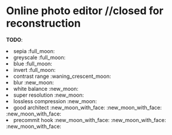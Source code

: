 # Online photo editor //closed for reconstruction

__TODO__:
  <li>sepia :full_moon:</li>
  <li>greyscale :full_moon:</li>
  <li>blue :full_moon:</li>
  <li>invert :full_moon:</li>
  <li>contrast range :waning_crescent_moon:</li>
  
  <li>blur :new_moon:</li>
  <li>white balance :new_moon:</li>
  <li>super resolution :new_moon:</li>
  <li>lossless compression :new_moon:</li>
  
  <li>good architect :new_moon_with_face: :new_moon_with_face: :new_moon_with_face:</li>
  <li>precommit hook :new_moon_with_face: :new_moon_with_face: :new_moon_with_face:</li>
  
